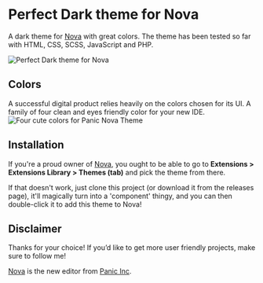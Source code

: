 # Perfect Dark theme for Nova

A dark theme for [Nova](https://nova.app/) with great colors.
The theme has been tested so far with HTML, CSS, SCSS, JavaScript and PHP.

![Perfect Dark theme for Nova](https://github.com/PerfectoWeb/PerfectDark-Nova-Theme/raw/master/example_preview.png)

## Colors
A successful digital product relies heavily on the colors chosen for its UI.
A family of four clean and eyes friendly color for your new IDE.
![Four cute colors for Panic Nova Theme](https://github.com/PerfectoWeb/PerfectDark-Nova-Theme/raw/master/example_colors.png)

## Installation

If you're a proud owner of [Nova](https://panic.com/nova), you ought to be able to go to **Extensions > Extensions Library > Themes (tab)** and pick the theme from there.

If that doesn't work, just clone this project (or download it from the releases page), it'll magically turn into a 'component' thingy, and you can then double-click it to add this theme to Nova!

## Disclaimer

Thanks for your choice!
If you’d like to get more user friendly projects, make sure to follow me!

[Nova](https://panic.com/nova) is the new editor from [Panic Inc](https://panic.com).
